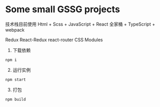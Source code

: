 # Some small GSSG projects
技术栈目前使用
Html + Scss + JavaScript + React 全家桶 + TypeScript + webpack

Redux React-Redux react-router
CSS Modules

1. 下载依赖
```
npm i
```
2. 运行实例
```
npm start
```
3. 打包
```
npm build
```